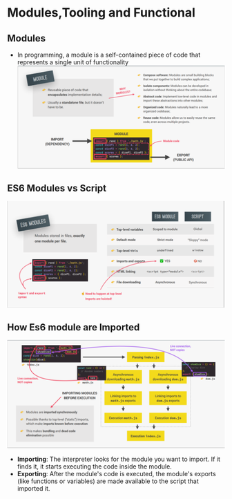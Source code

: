 # Modules,Tooling and Functional

## Modules
- In programming, a module is a self-contained piece of code that represents a single unit of functionality
![Modules](Screenshot_63.png)

## ES6 Modules vs Script
![es6 modules](<ES6 modules.png>)

## How Es6 module are Imported
![How Es6 module are Imported](<How Es6 module ar imported.png>)
- **Importing**: The interpreter looks for the module you want to import. If it finds it, it starts executing the code inside the module.
- **Exporting**: After the module's code is executed, the module's exports (like functions or variables) are made available to the script that imported it.